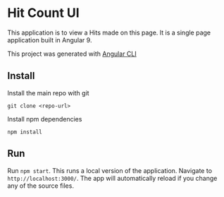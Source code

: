 # Hit Count UI

This application is to view a Hits made on this page. It is a single page application built in Angular 9.

This project was generated with [Angular CLI](https://github.com/angular/angular-cli) 

## Install

Install the main repo with git

```
git clone <repo-url>
```

Install npm dependencies

```
npm install
```

## Run

Run `npm start`. This runs a local version of the application. Navigate to `http://localhost:3000/`. The app will automatically reload if you change any of the source files. 

